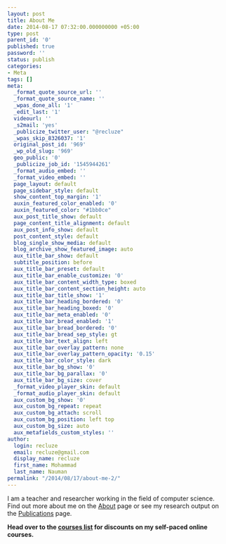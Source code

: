 ```yaml
---
layout: post
title: About Me
date: 2014-08-17 07:32:00.000000000 +05:00
type: post
parent_id: '0'
published: true
password: ''
status: publish
categories:
- Meta
tags: []
meta:
  _format_quote_source_url: ''
  _format_quote_source_name: ''
  _wpas_done_all: '1'
  _edit_last: '1'
  videourl: ''
  _s2mail: 'yes'
  _publicize_twitter_user: "@recluze"
  _wpas_skip_8326037: '1'
  original_post_id: '969'
  _wp_old_slug: '969'
  geo_public: '0'
  _publicize_job_id: '1545944261'
  _format_audio_embed: ''
  _format_video_embed: ''
  page_layout: default
  page_sidebar_style: default
  show_content_top_margin: '1'
  auxin_featured_color_enabled: '0'
  auxin_featured_color: "#1bb0ce"
  aux_post_title_show: default
  page_content_title_alignment: default
  aux_post_info_show: default
  post_content_style: default
  blog_single_show_media: default
  blog_archive_show_featured_image: auto
  aux_title_bar_show: default
  subtitle_position: before
  aux_title_bar_preset: default
  aux_title_bar_enable_customize: '0'
  aux_title_bar_content_width_type: boxed
  aux_title_bar_content_section_height: auto
  aux_title_bar_title_show: '1'
  aux_title_bar_heading_bordered: '0'
  aux_title_bar_heading_boxed: '0'
  aux_title_bar_meta_enabled: '0'
  aux_title_bar_bread_enabled: '1'
  aux_title_bar_bread_bordered: '0'
  aux_title_bar_bread_sep_style: gt
  aux_title_bar_text_align: left
  aux_title_bar_overlay_pattern: none
  aux_title_bar_overlay_pattern_opacity: '0.15'
  aux_title_bar_color_style: dark
  aux_title_bar_bg_show: '0'
  aux_title_bar_bg_parallax: '0'
  aux_title_bar_bg_size: cover
  _format_video_player_skin: default
  _format_audio_player_skin: default
  aux_custom_bg_show: '0'
  aux_custom_bg_repeat: repeat
  aux_custom_bg_attach: scroll
  aux_custom_bg_position: left top
  aux_custom_bg_size: auto
  aux_metafields_custom_styles: ''
author:
  login: recluze
  email: recluze@gmail.com
  display_name: recluze
  first_name: Mohammad
  last_name: Nauman
permalink: "/2014/08/17/about-me-2/"
---
```

I am a teacher and researcher working in the field of computer science. Find out more about me on the [About](https://recluze.net/about/ "About") page or see my research output on the [Publications](https://recluze.net/publications/ "Publications") page.

**Head over to the [courses list](https://recluze.net/learn/) for discounts on my self-paced online courses.**

